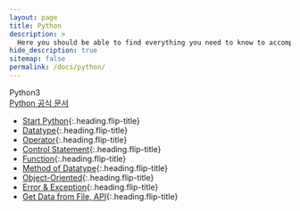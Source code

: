 ```yaml
---
layout: page
title: Python
description: >
  Here you should be able to find everything you need to know to accomplish the most common tasks when blogging with Hydejack.
hide_description: true
sitemap: false
permalink: /docs/python/
---
```

Python3  
[Python 공식 문서](https://docs.python.org/3/)

* [Start Python]{:.heading.flip-title}
* [Datatype]{:.heading.flip-title}
* [Operator]{:.heading.flip-title}
* [Control Statement]{:.heading.flip-title}
* [Function]{:.heading.flip-title}
* [Method of Datatype]{:.heading.flip-title}
* [Object-Oriented]{:.heading.flip-title}
* [Error & Exception]{:.heading.flip-title}
* [Get Data from File, API]{:.heading.flip-title}

[Start Python]: start_python.md
[Datatype]: datatype.md
[Operator]: operator.md
[Control Statement]: control_statement.md
[Function]: function.md
[Method of Datatype]: method_of_datatype.md
[Object-Oriented]: object_oriented.md
[Error & Exception]: error_and_exception.md
[Get Data from File, API]: get_data.md
